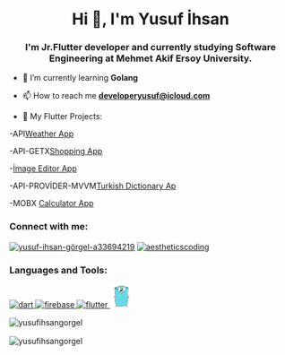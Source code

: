 <h1 align="center">Hi 👋, I'm Yusuf İhsan</h1>
<h3 align="center">I'm Jr.Flutter developer and currently studying Software Engineering at Mehmet Akif Ersoy University.</h3>

- 🌱 I’m currently learning **Golang**

- 📫 How to reach me **developeryusuf@icloud.com**


- 📄 My Flutter Projects: 

-API[Weather App](https://github.com/Yusufihsangorgel/weather_app)

-API-GETX[Shopping App](https://github.com/Yusufihsangorgel/shopping_app_GetX)

-[İmage Editor App](https://github.com/Yusufihsangorgel/flutter_image_editor_app)

-API-PROVİDER-MVVM[Turkish Dictionary Ap](https://github.com/Yusufihsangorgel/flutter_dictionary_app)

-MOBX [Calculator App](https://github.com/Yusufihsangorgel/mobx_calculator_app)

<h3 align="left">Connect with me:</h3>
<p align="left">
<a href="https://linkedin.com/in/yusuf-ihsan-görgel-a33694219" target="blank"><img align="center" src="https://raw.githubusercontent.com/rahuldkjain/github-profile-readme-generator/master/src/images/icons/Social/linked-in-alt.svg" alt="yusuf-ihsan-görgel-a33694219" height="30" width="40" /></a>
<a href="https://instagram.com/aestheticscoding" target="blank"><img align="center" src="https://raw.githubusercontent.com/rahuldkjain/github-profile-readme-generator/master/src/images/icons/Social/instagram.svg" alt="aestheticscoding" height="30" width="40" /></a>
</p>

<h3 align="left">Languages and Tools:</h3>
<p align="left"> <a href="https://dart.dev" target="_blank" rel="noreferrer"> <img src="https://www.vectorlogo.zone/logos/dartlang/dartlang-icon.svg" alt="dart" width="40" height="40"/> </a> <a href="https://firebase.google.com/" target="_blank" rel="noreferrer"> <img src="https://www.vectorlogo.zone/logos/firebase/firebase-icon.svg" alt="firebase" width="40" height="40"/> </a> <a href="https://flutter.dev" target="_blank" rel="noreferrer"> <img src="https://www.vectorlogo.zone/logos/flutterio/flutterio-icon.svg" alt="flutter" width="40" height="40"/> </a> <a href="https://golang.org" target="_blank" rel="noreferrer"> <img src="https://raw.githubusercontent.com/devicons/devicon/master/icons/go/go-original.svg" alt="go" width="40" height="40"/> </a> </p>

<p><img align="center" src="https://github-readme-stats.vercel.app/api/top-langs?username=yusufihsangorgel&show_icons=true&locale=en&layout=compact" alt="yusufihsangorgel" /></p>

<p><img align="center" src="https://github-readme-streak-stats.herokuapp.com/?user=yusufihsangorgel&" alt="yusufihsangorgel" /></p>
